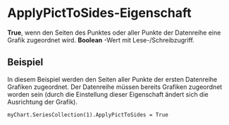 
# ApplyPictToSides-Eigenschaft

 **True**, wenn den Seiten des Punktes oder aller Punkte der Datenreihe eine Grafik zugeordnet wird. **Boolean** -Wert mit Lese-/Schreibzugriff.


## Beispiel

In diesem Beispiel werden den Seiten aller Punkte der ersten Datenreihe Grafiken zugeordnet. Der Datenreihe müssen bereits Grafiken zugeordnet worden sein (durch die Einstellung dieser Eigenschaft ändert sich die Ausrichtung der Grafik).


```
myChart.SeriesCollection(1).ApplyPictToSides = True
```

